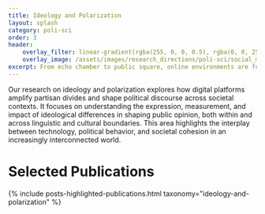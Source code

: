 ```yaml
---
title: Ideology and Polarization
layout: splash
category: poli-sci
order: 3
header:
    overlay_filter: linear-gradient(rgba(255, 0, 0, 0.5), rgba(0, 0, 255, 1))
    overlay_image: /assets/images/research_directions/poli-sci/social_media.webp
excerpt: From echo chamber to public square, online environments are full of political discussion and conflict. We aim to measure and understand the evolving discourse, and ultimately, how it shapes our beliefs.
---
```


Our research on ideology and polarization explores how digital platforms amplify partisan divides and shape political discourse across societal contexts. It focuses on understanding the expression, measurement, and impact of ideological differences in shaping public opinion, both within and across linguistic and cultural boundaries. This area highlights the interplay between technology, political behavior, and societal cohesion in an increasingly interconnected world.

# Selected Publications

{% include posts-highlighted-publications.html taxonomy="ideology-and-polarization" %}
